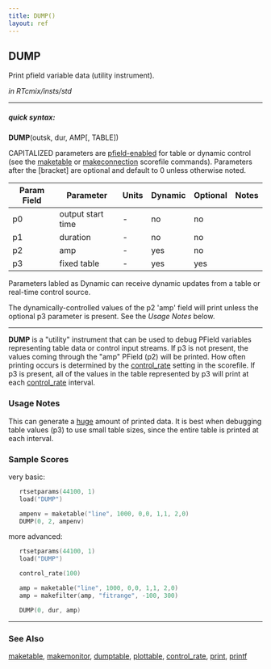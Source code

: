 ```yaml
---
title: DUMP()
layout: ref
---
```


## DUMP

Print pfield variable data (utility instrument).

*in RTcmix/insts/std*  
  

-----

##### quick syntax:

**DUMP**(outsk, dur, AMP\[, TABLE\])

CAPITALIZED parameters are [pfield-enabled](pfield-enabled.html) for
table or dynamic control (see the
[maketable](../scorefile/maketable.html) or
[makeconnection](../scorefile/makeconnection.html) scorefile
commands). Parameters after the \[bracket\] are optional and default to
0 unless otherwise noted.


Param Field	| Parameter | Units | Dynamic | Optional | Notes
----------- | --------- | ----- | -------- | --------- | ---------
p0 | output start time |  -  | no | no | 
p1 | duration |  -  | no | no | 
p2 | amp |  -  | yes | no | 
p3 | fixed table |  -  | yes | yes | 

Parameters labled as Dynamic can receive dynamic updates from a table or real-time control source.

The dynamically-controlled values of the p2 'amp' field will print unless
the optional p3 parameter is present.  See the *Usage Notes* below.

  

-----

  
**DUMP** is a "utility" instrument that can be used to debug PField
variables representing table data or control input streams. If p3 is not
present, the values coming through the "amp" PField (p2) will be
printed. How often printing occurs is determined by the
[control\_rate](../scorefile/control_rate.html) setting in the
scorefile. If p3 is present, all of the values in the table represented
by p3 will print at each [control\_rate](../scorefile/control_rate.html)
interval.

### Usage Notes

This can generate a <u>huge</u> amount of printed data. It is best when
debugging table values (p3) to use small table sizes, since the entire
table is printed at each interval.

### Sample Scores

very basic:

```cpp
   rtsetparams(44100, 1)
   load("DUMP")

   ampenv = maketable("line", 1000, 0,0, 1,1, 2,0)
   DUMP(0, 2, ampenv)
```

  
  
more advanced:

```cpp
   rtsetparams(44100, 1)
   load("DUMP")

   control_rate(100)

   amp = maketable("line", 1000, 0,0, 1,1, 2,0)
   amp = makefilter(amp, "fitrange", -100, 300)

   DUMP(0, dur, amp)
```

  

-----

### See Also

[maketable](../scorefile/maketable.html),
[makemonitor](../scorefile/makemonitor.html),
[dumptable](../scorefile/dumptable.html),
[plottable](../scorefile/plottable.html),
[control\_rate](../scorefile/control_rate.html),
[print](../scorefile/print.html), [printf](../scorefile/printf.html)
